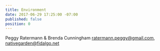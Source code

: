 ```yaml
---
title: Environment
date: 2017-06-29 17:25:00 -07:00
published: false
position: 0
---
```


Peggy Ratermann & Brenda Cunningham ratermann.peggy@gmail.com, nativegarden@fidalgo.net